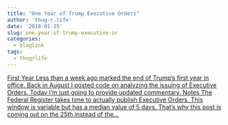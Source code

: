 ```yaml
---
title: "One Year of Trump Executive Orders"
author: 'thug-r.life'
date: '2018-01-25'
slug: one-year-of-trump-executive-or
categories:
  - bloglink
tags:
  - thugrlife
---
```


[First Year Less than a week ago marked the end of Trump’s first year in office. Back in August I posted code on analyzing the issuing of Executive Orders. Today I’m just going to provide updated commentary. Notes The Federal Register takes time to actually publish Executive Orders. This window is variable but has a median value of 5 days. That’s why this post is coming out on the 25th instead of the...<click to read more>](http://thug-r.life/post/2018-01-25-one-year-of-trump-eo/)


